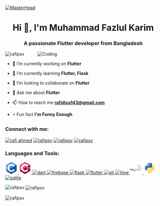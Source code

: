 [![MasterHead](https://miro.medium.com/max/2560/1*kT7J_vQcySTcA1wnzle4tQ.gif)](https://rishavchanda.io)
<h1 align="center">Hi 👋, I'm Muhammad Fazlul Karim</h1>
<h3 align="center">A passionate Flutter developer from Bangladesh</h3>
<img align="right" alt="Coding" width="400" src="https://miro.medium.com/max/1400/0*C-cPP9D2MIyeexAT.gif">

<p align="left"> <img src="https://komarev.com/ghpvc/?username=rafipsv&label=Profile%20views&color=0e75b6&style=flat" alt="rafipsv" /> </p>

- 🔭 I’m currently working on **Flutter**

- 🌱 I’m currently learning **Flutter, Flask**

- 👯 I’m looking to collaborate on **Flutter**

- 💬 Ask me about **Flutter**

- 📫 How to reach me **rafidiya143@gmail.com**

- ⚡ Fun fact **I'm Funny Enough**

<h3 align="left">Connect with me:</h3>
<p align="left">
<a href="https://linkedin.com/in/rafi ahmed" target="blank"><img align="center" src="https://raw.githubusercontent.com/rahuldkjain/github-profile-readme-generator/master/src/images/icons/Social/linked-in-alt.svg" alt="rafi ahmed" height="30" width="40" /></a>
<a href="https://www.codechef.com/users/rafipsv" target="blank"><img align="center" src="https://cdn.jsdelivr.net/npm/simple-icons@3.1.0/icons/codechef.svg" alt="rafipsv" height="30" width="40" /></a>
<a href="https://www.hackerrank.com/rafipsv" target="blank"><img align="center" src="https://raw.githubusercontent.com/rahuldkjain/github-profile-readme-generator/master/src/images/icons/Social/hackerrank.svg" alt="rafipsv" height="30" width="40" /></a>
<a href="https://codeforces.com/profile/rafipsv" target="blank"><img align="center" src="https://raw.githubusercontent.com/rahuldkjain/github-profile-readme-generator/master/src/images/icons/Social/codeforces.svg" alt="rafipsv" height="30" width="40" /></a>
</p>

<h3 align="left">Languages and Tools:</h3>
<p align="left"> <a href="https://www.cprogramming.com/" target="_blank" rel="noreferrer"> <img src="https://raw.githubusercontent.com/devicons/devicon/master/icons/c/c-original.svg" alt="c" width="40" height="40"/> </a> <a href="https://www.w3schools.com/cpp/" target="_blank" rel="noreferrer"> <img src="https://raw.githubusercontent.com/devicons/devicon/master/icons/cplusplus/cplusplus-original.svg" alt="cplusplus" width="40" height="40"/> </a> <a href="https://dart.dev" target="_blank" rel="noreferrer"> <img src="https://www.vectorlogo.zone/logos/dartlang/dartlang-icon.svg" alt="dart" width="40" height="40"/> </a> <a href="https://firebase.google.com/" target="_blank" rel="noreferrer"> <img src="https://www.vectorlogo.zone/logos/firebase/firebase-icon.svg" alt="firebase" width="40" height="40"/> </a> <a href="https://flask.palletsprojects.com/" target="_blank" rel="noreferrer"> <img src="https://www.vectorlogo.zone/logos/pocoo_flask/pocoo_flask-icon.svg" alt="flask" width="40" height="40"/> </a> <a href="https://flutter.dev" target="_blank" rel="noreferrer"> <img src="https://www.vectorlogo.zone/logos/flutterio/flutterio-icon.svg" alt="flutter" width="40" height="40"/> </a> <a href="https://git-scm.com/" target="_blank" rel="noreferrer"> <img src="https://www.vectorlogo.zone/logos/git-scm/git-scm-icon.svg" alt="git" width="40" height="40"/> </a> <a href="https://hive.apache.org/" target="_blank" rel="noreferrer"> <img src="https://www.vectorlogo.zone/logos/apache_hive/apache_hive-icon.svg" alt="hive" width="40" height="40"/> </a> <a href="https://www.mysql.com/" target="_blank" rel="noreferrer"> <img src="https://raw.githubusercontent.com/devicons/devicon/master/icons/mysql/mysql-original-wordmark.svg" alt="mysql" width="40" height="40"/> </a> <a href="https://www.python.org" target="_blank" rel="noreferrer"> <img src="https://raw.githubusercontent.com/devicons/devicon/master/icons/python/python-original.svg" alt="python" width="40" height="40"/> </a> <a href="https://www.sqlite.org/" target="_blank" rel="noreferrer"> <img src="https://www.vectorlogo.zone/logos/sqlite/sqlite-icon.svg" alt="sqlite" width="40" height="40"/> </a> </p>

<p><img align="left" src="https://github-readme-stats.vercel.app/api/top-langs?username=rafipsv&show_icons=true&locale=en&layout=compact" alt="rafipsv" /></p>

<p>&nbsp;<img align="center" src="https://github-readme-stats.vercel.app/api?username=rafipsv&show_icons=true&locale=en" alt="rafipsv" /></p>

<p><img align="center" src="https://github-readme-streak-stats.herokuapp.com/?user=rafipsv&" alt="rafipsv" /></p>
